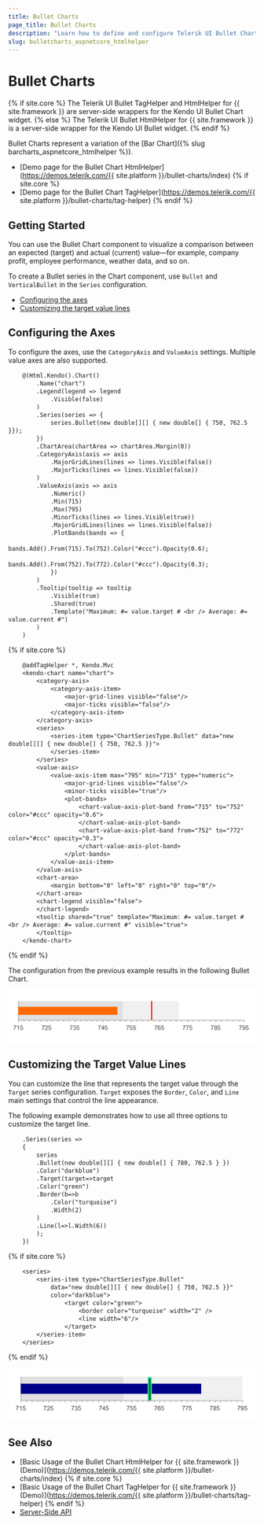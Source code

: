 ```yaml
---
title: Bullet Charts
page_title: Bullet Charts
description: "Learn how to define and configure Telerik UI Bullet Charts."
slug: bulletcharts_aspnetcore_htmlhelper
---
```


# Bullet Charts

{% if site.core %}
The Telerik UI Bullet TagHelper and HtmlHelper for {{ site.framework }} are server-side wrappers for the Kendo UI Bullet Chart widget.
{% else %}
The Telerik UI Bullet HtmlHelper for {{ site.framework }} is a server-side wrapper for the Kendo UI Bullet widget.
{% endif %}

Bullet Charts represent a variation of the [Bar Chart]({% slug barcharts_aspnetcore_htmlhelper %}).

* [Demo page for the Bullet Chart HtmlHelper](https://demos.telerik.com/{{ site.platform }}/bullet-charts/index)
{% if site.core %}
* [Demo page for the Bullet Chart TagHelper](https://demos.telerik.com/{{ site.platform }}/bullet-charts/tag-helper)
{% endif %}

## Getting Started

You can use the Bullet Chart component to visualize a comparison between an expected (target) and actual (current) value&mdash;for example, company profit, employee performance, weather data, and so on.

To create a Bullet series in the Chart component, use `Bullet` and `VerticalBullet` in the `Series` configuration.

* [Configuring the axes](#configuring-the-axes)
* [Customizing the target value lines](#customizing-the-target-value-lines)

## Configuring the Axes

To configure the axes, use the `CategoryAxis` and `ValueAxis` settings. Multiple value axes are also supported.

```HtmlHelper
    @(Html.Kendo().Chart()
        .Name("chart")
        .Legend(legend => legend
            .Visible(false)
        )
        .Series(series => {
            series.Bullet(new double[][] { new double[] { 750, 762.5 }});
        })
        .ChartArea(chartArea => chartArea.Margin(0))
        .CategoryAxis(axis => axis
            .MajorGridLines(lines => lines.Visible(false))
            .MajorTicks(lines => lines.Visible(false))
        )
        .ValueAxis(axis => axis
            .Numeric()
            .Min(715)
            .Max(795)
            .MinorTicks(lines => lines.Visible(true))
            .MajorGridLines(lines => lines.Visible(false))
            .PlotBands(bands => {
                bands.Add().From(715).To(752).Color("#ccc").Opacity(0.6);
                bands.Add().From(752).To(772).Color("#ccc").Opacity(0.3);
            })
        )
        .Tooltip(tooltip => tooltip
            .Visible(true)
            .Shared(true)
            .Template("Maximum: #= value.target # <br /> Average: #= value.current #")
        )
    )
```
{% if site.core %}
```TagHelper
    @addTagHelper *, Kendo.Mvc
    <kendo-chart name="chart">
        <category-axis>
            <category-axis-item>
                <major-grid-lines visible="false"/>
                <major-ticks visible="false"/>
            </category-axis-item>
        </category-axis>
        <series>
            <series-item type="ChartSeriesType.Bullet" data="new double[][] { new double[] { 750, 762.5 }}">
            </series-item>
        </series>
        <value-axis>
            <value-axis-item max="795" min="715" type="numeric">
                <major-grid-lines visible="false"/>
                <minor-ticks visible="true"/>
                <plot-bands>
                    <chart-value-axis-plot-band from="715" to="752" color="#ccc" opacity="0.6">
                    </chart-value-axis-plot-band>
                    <chart-value-axis-plot-band from="752" to="772" color="#ccc" opacity="0.3">
                    </chart-value-axis-plot-band>
                </plot-bands>
            </value-axis-item>
        </value-axis>
        <chart-area>
            <margin bottom="0" left="0" right="0" top="0"/>
        </chart-area>
        <chart-legend visible="false">
        </chart-legend>
        <tooltip shared="true" template="Maximum: #= value.target # <br /> Average: #= value.current #" visible="true">
        </tooltip>
    </kendo-chart>
```
{% endif %}

The configuration from the previous example results in the following Bullet Chart.

![{{ site.product_short }} A sample Bullet Chart](images/chart-bullet.png)

## Customizing the Target Value Lines

You can customize the line that represents the target value through the `Target` series configuration. `Target` exposes the `Border`, `Color`, and `Line` main settings that control the line appearance.

The following example demonstrates how to use all three options to customize the target line.

```HtmlHelper
    .Series(series =>
    {
        series
        .Bullet(new double[][] { new double[] { 780, 762.5 } })
        .Color("darkblue")
        .Target(target=>target
        .Color("green")
        .Border(b=>b
            .Color("turquoise")
            .Width(2)
        )
        .Line(l=>l.Width(6))
        );
    })
```
{% if site.core %}
```TagHelper
	<series>
	 	<series-item type="ChartSeriesType.Bullet" 
            data="new double[][] { new double[] { 750, 762.5 }}"
			color="darkblue">
			    <target color="green">
				    <border color="turquoise" width="2" />
				    <line width="6"/>
			    </target>
	 	</series-item>
	</series>
```
{% endif %}

![{{ site.product_short }} A Bullet Chart with custom target line](images/chart-bullet-target.png)

## See Also

* [Basic Usage of the Bullet Chart HtmlHelper for {{ site.framework }} (Demo)](https://demos.telerik.com/{{ site.platform }}/bullet-charts/index)
{% if site.core %}
* [Basic Usage of the Bullet Chart TagHelper for {{ site.framework }} (Demo)](https://demos.telerik.com/{{ site.platform }}/bullet-charts/tag-helper)
{% endif %}
* [Server-Side API](/api/chart)
